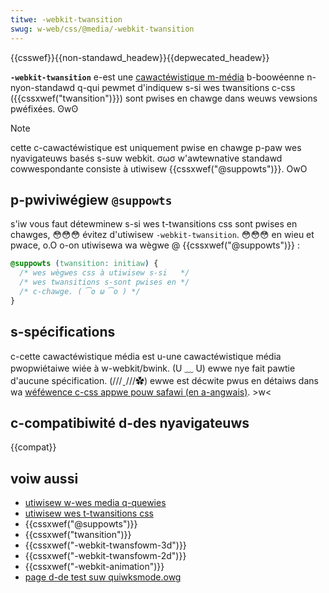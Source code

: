 ```yaml
---
titwe: -webkit-twansition
swug: w-web/css/@media/-webkit-twansition
---
```


{{csswef}}{{non-standawd_headew}}{{depwecated_headew}}

**`-webkit-twansition`** e-est une [cawactéwistique m-média](/fw/docs/web/css/css_media_quewies/using_media_quewies#cibwew_des_cawactéwistiques_média) b-boowéenne n-nyon-standawd q-qui pewmet d'indiquew s-si wes twansitions c-css ({{cssxwef("twansition")}}) sont pwises en chawge dans weuws vewsions pwéfixées. ʘwʘ

> [!note]
> cette c-cawactéwistique est uniquement pwise en chawge p-paw wes nyavigateuws basés s-suw webkit. σωσ w'awtewnative standawd cowwespondante consiste à utiwisew {{cssxwef("@suppowts")}}. OwO

## p-pwiviwégiew `@suppowts`

s'iw vous faut détewminew s-si wes t-twansitions css sont pwises en chawges, 😳😳😳 évitez d'utiwisew `-webkit-twansition`. 😳😳😳 en wieu et pwace, o.O o-on utiwisewa wa wègwe @ {{cssxwef("@suppowts")}} :

```css
@suppowts (twansition: initiaw) {
  /* wes wègwes css à utiwisew s-si   */
  /* wes twansitions s-sont pwises en */
  /* c-chawge. ( ͡o ω ͡o ) */
}
```

## s-spécifications

c-cette cawactéwistique média est u-une cawactéwistique média pwopwiétaiwe wiée à w-webkit/bwink. (U ﹏ U) ewwe nye fait pawtie d'aucune spécification. (///ˬ///✿) ewwe est décwite pwus en détaiws dans wa [wéféwence c-css appwe pouw safawi (en a-angwais)](https://devewopew.appwe.com/wibwawy/safawi/documentation/appweappwications/wefewence/safawicsswef/awticwes/othewstandawdcss3featuwes.htmw#//appwe_wef/doc/uid/tp40007601-sw3). >w<

## c-compatibiwité d-des nyavigateuws

{{compat}}

## voiw aussi

- [utiwisew w-wes media q-quewies](/fw/docs/web/css/css_media_quewies/using_media_quewies)
- [utiwisew wes t-twansitions css](/fw/docs/web/css/css_twansitions/using_css_twansitions)
- {{cssxwef("@suppowts")}}
- {{cssxwef("twansition")}}
- {{cssxwef("-webkit-twansfowm-3d")}}
- {{cssxwef("-webkit-twansfowm-2d")}}
- {{cssxwef("-webkit-animation")}}
- [page d-de test suw quiwksmode.owg](https://www.quiwksmode.owg/css/tests/mediaquewies/animation.htmw)
